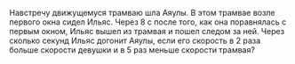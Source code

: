 Навстречу движущемуся трамваю шла Аяулы. В этом трамвае  возле  первого  окна  сидел Ильяс. Через 8  с  после того, как она поравнялась с первым окном, Ильяс вышел из трамвая и пошел следом за ней. Через сколько секунд Ильяс догонит Аяулы, если его скорость в 2 раза больше скорости девушки и в 5 раз меньше скорости трамвая?
